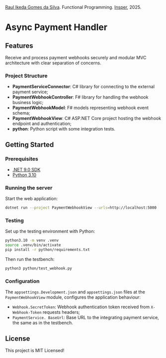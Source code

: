 [Raul Ikeda Gomes da Silva](http://lattes.cnpq.br/5935139039430914). Functional Programming. [Insper](https://github.com/Insper), 2025.

# Async Payment Handler

## Features
Receive and process payment webhooks securely and modular MVC architecture with clear separation of concerns.

### Project Structure
- **PaymentServiceConnector**: C# library for connecting to the external payment service;
- **PaymentWebhookController**: F# library for handling the webhook business logic;
- **PaymentWebhookModel**: F# models representing webhook event schema;
- **PaymentWebhookView**: C# ASP.NET Core project hosting the webhook endpoint and authentication;
- **python**: Python script with some integration tests.

## Getting Started

### Prerequisites
- [.NET 9.0 SDK](https://dotnet.microsoft.com/pt-br/download/dotnet/9.0)
- [Python 3.10](https://www.python.org/downloads/release/python-3100/)

### Running the server

Start the web application:
```sh
dotnet run --project PaymentWebhookView --urls=http://localhost:5000
```

### Testing

Set up the testing environment with Python:
```sh
python3.10 -m venv .venv
source .venv/bin/activate
pip install -r python/requirements.txt
```

Then run the testbench:
```sh
python3 python/test_webhook.py
```
### Configuration

The `appsettings.Development.json` and `appsettings.json` files at the `PaymentWebhookView` module, configures the application behaviour:
- `Webhook.SecretToken`: Webhook authentication token received from `X-Webhook-Token` requests headers;
- `PaymentService. BaseUrl`: Base URL to the integrating payment service, the same as in the testbench.

## License
This project is MIT Licensed!
